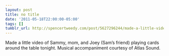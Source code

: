 ```yaml
---
layout: post
title: no title
date: '2011-05-18T22:00:00-05:00'
tags: []
tumblr_url: http://spencertweedy.com/post/5627296244/made-a-little-video-of-sammy-mom-and-joey-sams
---
```

Made a little video of Sammy, mom, and Joey (Sam’s friend) playing cards around the table tonight. Musical accompaniment courtesy of Atlas Sound.
